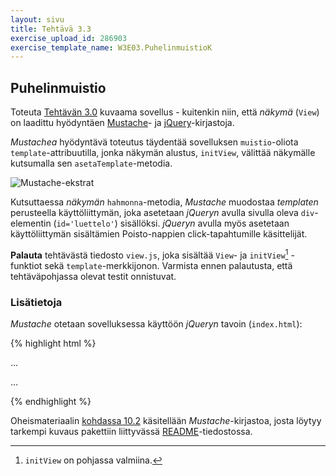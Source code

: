 ```yaml
---
layout: sivu
title: Tehtävä 3.3
exercise_upload_id: 286903
exercise_template_name: W3E03.PuhelinmuistioK
---
```


## Puhelinmuistio 

Toteuta [Tehtävän 3.0](../tehtava30) kuvaama sovellus - kuitenkin niin, että *näkymä* (`View`) on laadittu hyödyntäen 
[Mustache](https://github.com/janl/mustache.js)- ja 
[jQuery](http://jquery.com)-kirjastoja.

*Mustachea* hyödyntävä toteutus täydentää sovelluksen `muistio`-oliota `template`-attribuutilla, jonka näkymän alustus, `initView`, välittää näkymälle kutsumalla sen `asetaTemplate`-metodia. 

![Mustache-ekstrat](../img/mustache_ext_33.png "Mustache-ekstrat")

Kutsuttaessa *näkymän* `hahmonna`-metodia, *Mustache* muodostaa *templaten* perusteella käyttöliittymän, joka asetetaan *jQueryn* avulla sivulla oleva `div`-elementin (`id='luettelo'`) sisällöksi. *jQueryn* avulla myös asetetaan käyttöliittymän sisältämien Poisto-nappien click-tapahtumille käsittelijät.

**Palauta** tehtävästä tiedosto `view.js`, joka sisältää `View`- ja `initView`[^1] -funktiot sekä `template`-merkkijonon. Varmista ennen palautusta, että tehtäväpohjassa olevat testit onnistuvat.

### Lisätietoja

*Mustache* otetaan sovelluksessa käyttöön *jQueryn* tavoin (`index.html`):

{% highlight html %}

<body>
  
  ...
              
  <div id="luettelo"></div>
        
  <script src="https://code.jquery.com/jquery-2.2.4.min.js"></script>
  <script src="https://cdnjs.cloudflare.com/ajax/libs/mustache.js/2.2.1/mustache.min.js">
  </script>

  <script src="js/app.js"></script>  
  
  ...      

</body>
{% endhighlight %}

Oheismateriaalin [kohdassa 10.2]({{site.baseurl}}/weso/#10.2-N%C3%A4kym%C3%A4templatet-ja-Mustache.js) käsitellään  *Mustache*-kirjastoa, josta löytyy tarkempi kuvaus pakettiin liittyvässä [README](https://github.com/janl/mustache.js/blob/master/README.md)-tiedostossa.




[^1]: `initView` on pohjassa valmiina.


